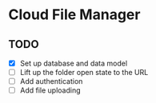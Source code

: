 # Cloud File Manager

## TODO

- [x] Set up database and data model
- [ ] Lift up the folder open state to the URL
- [ ] Add authentication
- [ ] Add file uploading
